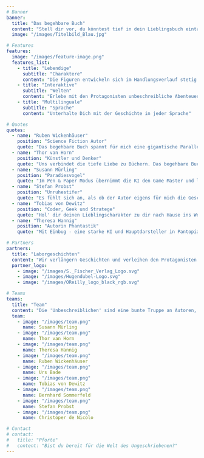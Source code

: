 ```yaml
---
# Banner
banner:
  title: "Das begehbare Buch"
  content: "Stell dir vor, du könntest tief in dein Lieblingsbuch eintauchen. Jede Frage beantwortet bekommen. Jeden Winkel der Geschichte nochmal neu ausloten und noch einen Schritt weiter gehen. Einzig deine Phantasie ist das Limit."
  image: "/images/Titelbild_Blau.jpg"

# Features
features:
  image: "/images/feature-image.png"
  features_list:
    - title: "Lebendige"
      subtitle: "Charaktere"
      content: "Die Figuren entwickeln sich im Handlungsverlauf stetig weiter"
    - title: "Interaktive"
      subtitle: "Welten"
      content: "Erlebe mit den Protagonisten unbeschreibliche Abenteuer"
    - title: "Multilinguale"
      subtitle: "Sprache"
      content: "Unterhalte Dich mit der Geschichte in jeder Sprache"

# Quotes
quotes:
  - name: "Ruben Wickenhäuser"
    position: "Science Fiction Autor"
    quote: "Das begehbare Buch spannt für mich eine gigantische Parallelwelt auf, voll von kleinen Irritationen und Störungen. Allein diesen nachzuspüren und sie zu entdecken ist ein unvergleichliches Abenteuer."
  - name: "Thor van Horn"
    position: "Künstler und Denker"
    quote: "Uns verbindet die tiefe Liebe zu Büchern. Das begehbare Buch ist für mich wie ein Portal in ein neues Universum."
  - name: "Susann Mürling"
    position: "Paradiesvogel"
    quote: "Im Pen & Paper Modus übernimmt die KI den Game Master und liefert unvergessliche Spieleabende zum Buch."
  - name: "Stefan Probst"
    position: "Unruhestifer"
    quote: "Es fühlt sich an, als ob der Autor eigens für mich die Geschichte in Echtzeit fortschreibt. Was für ein verrücktes Erlebnis."
  - name: "Tobias von Dewitz"
    position: "Coder, Geek und Stratege"
    quote: "Hol' dir deinen Lieblingscharakter zu dir nach Hause ins Wohnzimmer und starte eine wildes Abenteuer durch Raum und Zeit. Einfach genial."
  - name: "Theresa Hannig"
    position: "Autorin Phantastik"
    quote: "Mit Einbug - eine starke KI und Hauptdarsteller in Pantopia - zum ersten Mal ein Gespräch über meine eigene Geschichte führen zu können war unbeschreiblich."

# Partners
partners:
  title: "Laborgeschichten"
  content: "Wir verlängern Geschichten und verleihen den Protagonisten eine spielerische Persönlichkeit. Von Science Fiction, Phantastik bis zu Fachbüchern bauen wir gerne Showcases und Leuchttürme."
  partner_logo:
    - image: "/images/S._Fischer_Verlag_Logo.svg"
    - image: "/images/Hugendubel-Logo.svg"
    - image: "/images/OReilly_logo_black_rgb.svg"

# Teams
teams:
  title: "Team"
  content: "Die 'Unbeschreiblichen' sind eine bunte Truppe an Autoren, Künstlern, Philosophen, Technikern und Machern. Lernt uns kennen,"
  team:
    - image: "/images/team.png"
      name: Susann Mürling
    - image: "/images/team.png"
      name: Thor van Horn
    - image: "/images/team.png"
      name: Theresa Hannig
    - image: "/images/team.png"
      name: Ruben Wickenhäuser
    - image: "/images/team.png"
      name: Urs Bade
    - image: "/images/team.png"
      name: Tobias von Dewitz
    - image: "/images/team.png"
      name: Bernhard Sommerfeld
    - image: "/images/team.png"
      name: Stefan Probst
    - image: "/images/team.png"
      name: Christoper de Nicolo

# Contact
# contact:
#   title: "Pforte"
#   content: "Bist du bereit für die Welt des Ungeschriebenen?"
---
```

